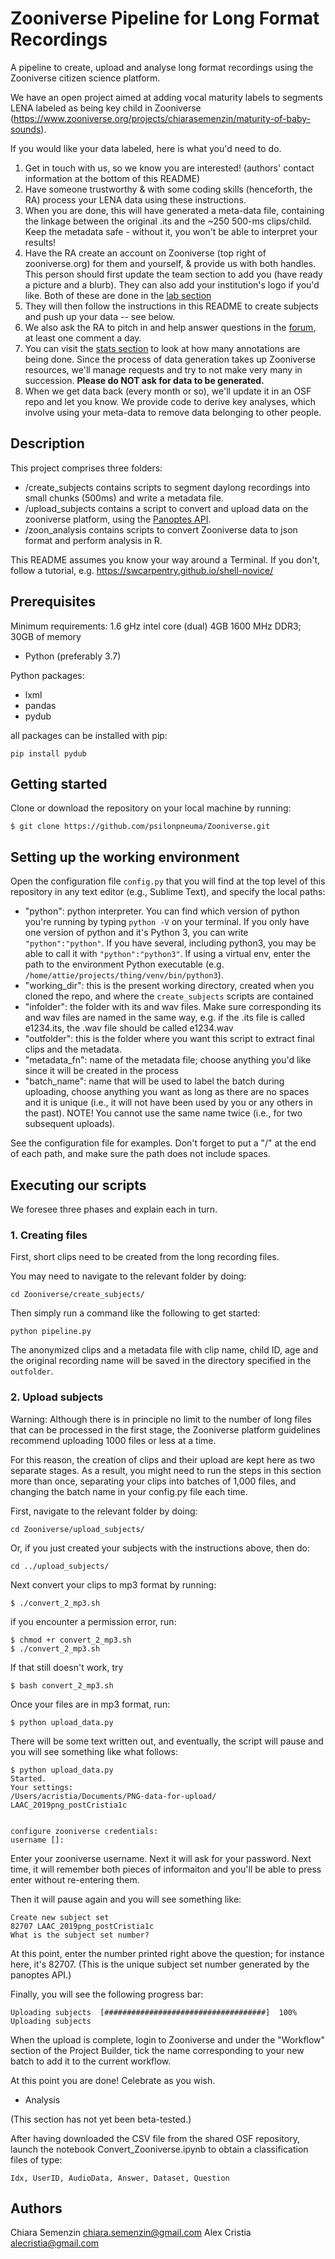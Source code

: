 # Zooniverse Pipeline for Long Format Recordings

A pipeline to create, upload and analyse long format recordings using the Zooniverse citizen science platform.

We have an open project aimed at adding vocal maturity labels to segments LENA labeled as being key child in Zooniverse (https://www.zooniverse.org/projects/chiarasemenzin/maturity-of-baby-sounds).

If you would like your data labeled, here is what you'd need to do.
1. Get in touch with us, so we know you are interested! (authors' contact information at the bottom of this README)
2. Have someone trustworthy & with some coding skills (henceforth, the RA) process your LENA data using these instructions.
3. When you are done, this will have generated a meta-data file, containing the linkage between the original .its and the ~250 500-ms clips/child. Keep the metadata safe - without it, you won't be able to interpret your results!
4. Have the RA create an account on Zooniverse (top right of zooniverse.org) for them and yourself, & provide us with both handles. This person should first update the team section to add you (have ready a picture and a blurb). They can also add your institution's logo if you'd like. Both of these are done in the [lab section](https://www.zooniverse.org/lab/10073)
5. They will then follow the instructions in this README to create subjects and push up your data -- see below.
6. We also ask the RA to pitch in and help answer questions in the [forum](https://www.zooniverse.org/projects/chiarasemenzin/maturity-of-baby-sounds/talk), at least one comment a day. 
7. You can visit the [stats section](https://www.zooniverse.org/projects/chiarasemenzin/maturity-of-baby-sounds/stats) to look at how many annotations are being done.
Since the process of data generation takes up Zooniverse resources, we'll manage requests and try to not make very many in succession. **Please do NOT ask for data to be generated.**
8. When we get data back (every month or so), we'll update it in an OSF repo and let you know. We provide code to derive key analyses, which involve using your meta-data to remove data belonging to other people.

## Description

This project comprises three folders:
* /create_subjects contains scripts to segment daylong recordings into small chunks (500ms) and write a metadata file.
* /upload_subjects contains a script to convert and upload data on the zooniverse platform, using the [Panoptes API](https://panoptes-python-client.readthedocs.io/en/v1.0/user_guide.html).
* /zoon_analysis contains scripts to convert Zooniverse data to json format and perform analysis in R.

This README assumes you know your way around a Terminal. If you don't, follow a tutorial, e.g. https://swcarpentry.github.io/shell-novice/

## Prerequisites

Minimum requirements: 1.6 gHz intel core (dual) 4GB 1600 MHz DDR3; 30GB of memory

* Python (preferably 3.7)

Python packages:

* lxml
* pandas
* pydub

all packages can be installed with pip:
```
pip install pydub
```


## Getting started

Clone or download the repository on your local machine by running:
```
$ git clone https://github.com/psilonpneuma/Zooniverse.git
```

## Setting up the working environment


Open the configuration file `config.py` that you will find at the top level of this repository in any text editor (e.g., Sublime Text), and specify the local paths:
* "python": python interpreter. You can find which version of python you're running by typing `python -V` on your terminal.  If you only have one version of python and it's Python 3, you can write `"python":"python"`. If you have several, including python3, you may be able to call it with `"python":"python3"`. If using a virtual env, enter the path to the environment Python executable (e.g. `/home/attie/projects/thing/venv/bin/python3`).
* "working_dir": this is the present working directory, created when you cloned the repo, and where the `create_subjects` scripts are contained
* "infolder": the folder with its and wav files. Make sure corresponding its and wav files are named in the same way, e.g. if the .its file is called e1234.its, the .wav file should be called e1234.wav
* "outfolder": this is the folder where you want this script to extract final clips and the metadata.
* "metadata_fn": name of the metadata file; choose anything you'd like since it will be created in the process
* "batch_name": name that will be used to label the batch during uploading, choose anything you want as long as there are no spaces and it is unique (i.e., it will not have been used by you or any others in the past). NOTE! You cannot use the same name twice (i.e., for two subsequent uploads).

See the configuration file for examples. Don't forget to put a "/" at the end of each path, and make sure the path does not include spaces.


## Executing our scripts

We foresee three phases and explain each in turn.

### 1. Creating files

First, short clips need to be created from the long recording files.

You may need to navigate to the relevant folder by doing:
```
cd Zooniverse/create_subjects/
```

Then simply run a command like the following to get started:

```
python pipeline.py
```

The anonymized clips and a metadata file with clip name, child ID, age and the original recording name will be saved in the directory specified in the `outfolder`.


### 2. Upload subjects 

Warning: Although there is in principle no limit to the number of long files that can be processed in the first stage, the Zooniverse platform guidelines recommend uploading 1000 files or less at a time. 

For this reason, the creation of clips and their upload are kept here as two separate stages. As a result, you might need to run the steps in this section more than once, separating your clips into batches of 1,000 files, and changing the batch name in your config.py file each time.

First, navigate to the relevant folder by doing:
```
cd Zooniverse/upload_subjects/
```

Or, if you just created your subjects with the instructions above, then do:
```
cd ../upload_subjects/
```

Next convert your clips to mp3 format by running:
```
$ ./convert_2_mp3.sh
```
if you encounter a permission error, run:
```
$ chmod +r convert_2_mp3.sh
$ ./convert_2_mp3.sh
```

If that still doesn't work, try
```
$ bash convert_2_mp3.sh
```

Once your files are in mp3 format, run:

```
$ python upload_data.py
```
There will be some text written out, and eventually, the script will pause and you will see something like what follows:

```
$ python upload_data.py 
Started.
Your settings:
/Users/acristia/Documents/PNG-data-for-upload/
LAAC_2019png_postCristia1c


configure zooniverse credentials: 
username []: 

```

Enter your zooniverse username. Next it will ask for your password. Next time, it will remember both pieces of informaiton and you'll be able to press enter without re-entering them.

Then it will pause again and you will see something like:

```
Create new subject set
82707 LAAC_2019png_postCristia1c
What is the subject set number?
```
At this point, enter the number printed right above the question; for instance here, it's 82707. (This is the unique subject set number generated by the panoptes API.)

Finally, you will see the following progress bar:

```
Uploading subjects  [####################################]  100%          
Uploading subjects
```

When the upload is complete, login to Zooniverse and under the "Workflow" section of the Project Builder, tick the name corresponding to your new batch to add it to the current workflow.

At this point you are done! Celebrate as you wish.

* Analysis

(This section has not yet been beta-tested.)

After having downloaded the CSV file from the shared OSF repository, launch the notebook Convert_Zooniverse.ipynb to obtain a classification files of type:

```
Idx, UserID, AudioData, Answer, Dataset, Question
```

## Authors

Chiara Semenzin
chiara.semenzin@gmail.com
Alex Cristia
alecristia@gmail.com
